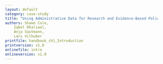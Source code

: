 ```yaml
---
layout: default
category: case-study
title: "Using Administrative Data for Research and Evidence-Based Policy: An Introduction "
authors: Shawn Cole, 
    Iqbal Dhaliwal,
    Anja Sautmann,
    Lars Vilhuber
printfile: handbook_ch1_Introduction
printversion: v1.0
onlinefile: intro
onlineversion: v1.0
---
```



